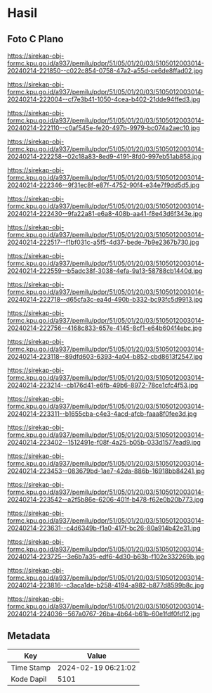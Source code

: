 # Hasil

## Foto C Plano

https://sirekap-obj-formc.kpu.go.id/a937/pemilu/pdpr/51/05/01/20/03/5105012003014-20240214-221850--c022c854-0758-47a2-a55d-ce6de8ffad02.jpg

https://sirekap-obj-formc.kpu.go.id/a937/pemilu/pdpr/51/05/01/20/03/5105012003014-20240214-222004--cf7e3b41-1050-4cea-b402-21dde94ffed3.jpg

https://sirekap-obj-formc.kpu.go.id/a937/pemilu/pdpr/51/05/01/20/03/5105012003014-20240214-222110--c0af545e-fe20-497b-9979-bc074a2aec10.jpg

https://sirekap-obj-formc.kpu.go.id/a937/pemilu/pdpr/51/05/01/20/03/5105012003014-20240214-222258--02c18a83-8ed9-4191-8fd0-997eb51ab858.jpg

https://sirekap-obj-formc.kpu.go.id/a937/pemilu/pdpr/51/05/01/20/03/5105012003014-20240214-222346--9f31ec8f-e87f-4752-90f4-e34e7f9dd5d5.jpg

https://sirekap-obj-formc.kpu.go.id/a937/pemilu/pdpr/51/05/01/20/03/5105012003014-20240214-222430--9fa22a81-e6a8-408b-aa41-f8e43d6f343e.jpg

https://sirekap-obj-formc.kpu.go.id/a937/pemilu/pdpr/51/05/01/20/03/5105012003014-20240214-222517--f1bf031c-a5f5-4d37-bede-7b9e2367b730.jpg

https://sirekap-obj-formc.kpu.go.id/a937/pemilu/pdpr/51/05/01/20/03/5105012003014-20240214-222559--b5adc38f-3038-4efa-9a13-58788cb1440d.jpg

https://sirekap-obj-formc.kpu.go.id/a937/pemilu/pdpr/51/05/01/20/03/5105012003014-20240214-222718--d65cfa3c-ea4d-490b-b332-bc93fc5d9913.jpg

https://sirekap-obj-formc.kpu.go.id/a937/pemilu/pdpr/51/05/01/20/03/5105012003014-20240214-222756--4168c833-657e-4145-8cf1-e64b604f4ebc.jpg

https://sirekap-obj-formc.kpu.go.id/a937/pemilu/pdpr/51/05/01/20/03/5105012003014-20240214-223118--89dfd603-6393-4a04-b852-cbd8613f2547.jpg

https://sirekap-obj-formc.kpu.go.id/a937/pemilu/pdpr/51/05/01/20/03/5105012003014-20240214-223214--cb176d41-e6fb-49b6-8972-78ce1cfc4f53.jpg

https://sirekap-obj-formc.kpu.go.id/a937/pemilu/pdpr/51/05/01/20/03/5105012003014-20240214-223311--b1655cba-c4e3-4acd-afcb-faaa8f0fee3d.jpg

https://sirekap-obj-formc.kpu.go.id/a937/pemilu/pdpr/51/05/01/20/03/5105012003014-20240214-223402--1512491e-f08f-4a25-b05b-033d1577ead9.jpg

https://sirekap-obj-formc.kpu.go.id/a937/pemilu/pdpr/51/05/01/20/03/5105012003014-20240214-223453--083679bd-1ae7-42da-886b-16918bb84241.jpg

https://sirekap-obj-formc.kpu.go.id/a937/pemilu/pdpr/51/05/01/20/03/5105012003014-20240214-223542--a2f5b86e-6206-401f-b478-f62e0b20b773.jpg

https://sirekap-obj-formc.kpu.go.id/a937/pemilu/pdpr/51/05/01/20/03/5105012003014-20240214-223631--c4d6349b-f1a0-417f-bc26-80a914b42e31.jpg

https://sirekap-obj-formc.kpu.go.id/a937/pemilu/pdpr/51/05/01/20/03/5105012003014-20240214-223725--3e6b7a35-edf6-4d30-b63b-f102e332269b.jpg

https://sirekap-obj-formc.kpu.go.id/a937/pemilu/pdpr/51/05/01/20/03/5105012003014-20240214-223816--c3aca1de-b258-4194-a982-b877d8599b8c.jpg

https://sirekap-obj-formc.kpu.go.id/a937/pemilu/pdpr/51/05/01/20/03/5105012003014-20240214-224036--567a0767-26ba-4b64-b61b-60e1fdf0fd12.jpg


## Metadata

| Key        | Value               |
| ---------- | ------------------- |
| Time Stamp | 2024-02-19 06:21:02 |
| Kode Dapil | 5101                |



